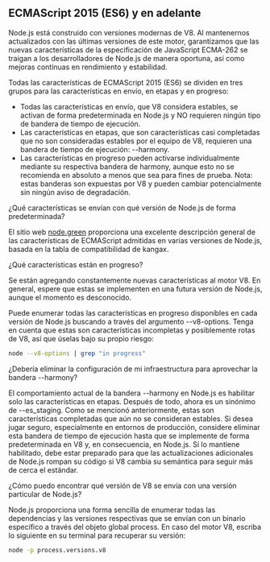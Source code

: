 ## ECMAScript 2015 (ES6) y en adelante

Node.js está construido con versiones modernas de V8. Al mantenernos actualizados con las últimas versiones de este motor, garantizamos que las nuevas características de la especificación de JavaScript ECMA-262 se traigan a los desarrolladores de Node.js de manera oportuna, así como mejoras continuas en rendimiento y estabilidad.

Todas las características de ECMAScript 2015 (ES6) se dividen en tres grupos para las características en envío, en etapas y en progreso:

- Todas las características en envío, que V8 considera estables, se activan de forma predeterminada en Node.js y NO requieren ningún tipo de bandera de tiempo de ejecución.
- Las características en etapas, que son características casi completadas que no son consideradas estables por el equipo de V8, requieren una bandera de tiempo de ejecución: --harmony.
- Las características en progreso pueden activarse individualmente mediante su respectiva bandera de harmony, aunque esto no se recomienda en absoluto a menos que sea para fines de prueba. Nota: estas banderas son expuestas por V8 y pueden cambiar potencialmente sin ningún aviso de degradación.

¿Qué características se envían con qué versión de Node.js de forma predeterminada?

El sitio web [node.green](https://node.green/) proporciona una excelente descripción general de las características de ECMAScript admitidas en varias versiones de Node.js, basada en la tabla de compatibilidad de kangax.

¿Qué características están en progreso?

Se están agregando constantemente nuevas características al motor V8. En general, espere que estas se implementen en una futura versión de Node.js, aunque el momento es desconocido.

Puede enumerar todas las características en progreso disponibles en cada versión de Node.js buscando a través del argumento --v8-options. Tenga en cuenta que estas son características incompletas y posiblemente rotas de V8, así que úselas bajo su propio riesgo:

```bash
node --v8-options | grep "in progress"
```

¿Debería eliminar la configuración de mi infraestructura para aprovechar la bandera --harmony?

El comportamiento actual de la bandera --harmony en Node.js es habilitar solo las características en etapas. Después de todo, ahora es un sinónimo de --es_staging. Como se mencionó anteriormente, estas son características completadas que aún no se consideran estables. Si desea jugar seguro, especialmente en entornos de producción, considere eliminar esta bandera de tiempo de ejecución hasta que se implemente de forma predeterminada en V8 y, en consecuencia, en Node.js. Si lo mantiene habilitado, debe estar preparado para que las actualizaciones adicionales de Node.js rompan su código si V8 cambia su semántica para seguir más de cerca el estándar.

¿Cómo puedo encontrar qué versión de V8 se envía con una versión particular de Node.js?

Node.js proporciona una forma sencilla de enumerar todas las dependencias y las versiones respectivas que se envían con un binario específico a través del objeto global process. En caso del motor V8, escriba lo siguiente en su terminal para recuperar su versión:

```bash
node -p process.versions.v8
```
